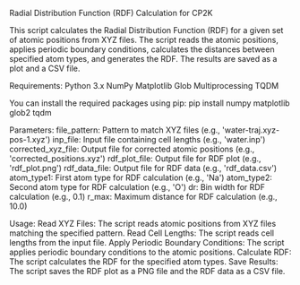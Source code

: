 Radial Distribution Function (RDF) Calculation for CP2K

This script calculates the Radial Distribution Function (RDF) for a given set of atomic positions from XYZ files. The script reads the atomic positions, applies periodic boundary conditions, calculates the distances between specified atom types, and generates the RDF. The results are saved as a plot and a CSV file.

Requirements:
Python 3.x
NumPy
Matplotlib
Glob
Multiprocessing
TQDM

You can install the required packages using pip:
pip install numpy matplotlib glob2 tqdm

Parameters:
file_pattern: Pattern to match XYZ files (e.g., 'water-traj.xyz-pos-1.xyz')
inp_file: Input file containing cell lengths (e.g., 'water.inp')
corrected_xyz_file: Output file for corrected atomic positions (e.g., 'corrected_positions.xyz')
rdf_plot_file: Output file for RDF plot (e.g., 'rdf_plot.png')
rdf_data_file: Output file for RDF data (e.g., 'rdf_data.csv')
atom_type1: First atom type for RDF calculation (e.g., 'Na')
atom_type2: Second atom type for RDF calculation (e.g., 'O')
dr: Bin width for RDF calculation (e.g., 0.1)
r_max: Maximum distance for RDF calculation (e.g., 10.0)

Usage:
Read XYZ Files: The script reads atomic positions from XYZ files matching the specified pattern.
Read Cell Lengths: The script reads cell lengths from the input file.
Apply Periodic Boundary Conditions: The script applies periodic boundary conditions to the atomic positions.
Calculate RDF: The script calculates the RDF for the specified atom types.
Save Results: The script saves the RDF plot as a PNG file and the RDF data as a CSV file.
